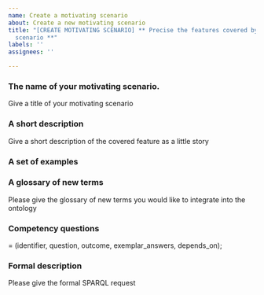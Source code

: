 ```yaml
---
name: Create a motivating scenario
about: Create a new motivating scenario
title: "[CREATE MOTIVATING SCENARIO] ** Precise the features covered by your motivating
  scenario **"
labels: ''
assignees: ''

---
```


### **The name of your motivating scenario.**

Give a title of your motivating scenario

### **A short description**

Give a short description of the covered feature as a little story

### **A set of examples**


### **A glossary of new terms**
Please give the glossary of new terms you would like to integrate into the ontology

### **Competency questions**
= (identifier, question, outcome, exemplar_answers, depends_on);


### **Formal description** 
Please give the formal SPARQL request
